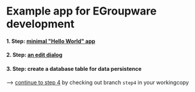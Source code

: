 # Example app for EGroupware development

#### 1. Step: [minimal "Hello World" app](https://github.com/EGroupware/example/tree/step1)
#### 2. Step: [an edit dialog](https://github.com/EGroupware/example/tree/step2)
#### 3. Step: create a database table for data persistence


--> [continue to step 4](https://github.com/EGroupware/example/tree/step3) by checking out branch ```step4``` in your workingcopy
